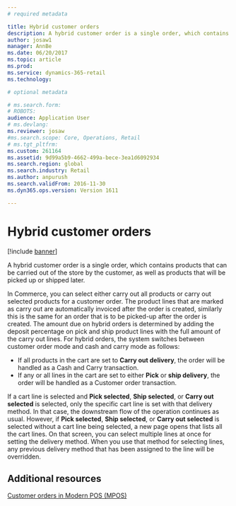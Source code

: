```yaml
---
# required metadata

title: Hybrid customer orders
description: A hybrid customer order is a single order, which contains products that can be carried out of the store by the customer, as well as products that will be picked up or shipped later.
author: josaw1
manager: AnnBe
ms.date: 06/20/2017
ms.topic: article
ms.prod: 
ms.service: dynamics-365-retail
ms.technology: 

# optional metadata

# ms.search.form: 
# ROBOTS: 
audience: Application User
# ms.devlang: 
ms.reviewer: josaw
#ms.search.scope: Core, Operations, Retail
# ms.tgt_pltfrm: 
ms.custom: 261164
ms.assetid: 9d99a5b9-4662-499a-bece-3ea1d6092934
ms.search.region: global
ms.search.industry: Retail
ms.author: anpurush
ms.search.validFrom: 2016-11-30
ms.dyn365.ops.version: Version 1611

---
```


# Hybrid customer orders

[!include [banner](includes/banner.md)]

A hybrid customer order is a single order, which contains products that can be carried out of the store by the customer, as well as products that will be picked up or shipped later.

In Commerce, you can select either carry out all products or carry out selected products for a customer order. The product lines that are marked as carry out are automatically invoiced after the order is created, similarly this is the same for an order that is to be picked-up after the order is created. The amount due on hybrid orders is determined by adding the deposit percentage on pick and ship product lines with the full amount of the carry out lines. For hybrid orders, the system switches between customer order mode and cash and carry mode as follows:

- If all products in the cart are set to **Carry out delivery**, the order will be handled as a Cash and Carry transaction.
- If any or all lines in the cart are set to either **Pick** or **ship delivery**, the order will be handled as a Customer order transaction.

If a cart line is selected and **Pick selected**, **Ship selected**, or **Carry out selected** is selected, only the specific cart line is set with that delivery method. In that case, the downstream flow of the operation continues as usual. However, if **Pick selected**, **Ship selected**, or **Carry out selected** is selected without a cart line being selected, a new page opens that lists all the cart lines. On that screen, you can select multiple lines at once for setting the delivery method. When you use that method for selecting lines, any previous delivery method that has been assigned to the line will be overridden.

## Additional resources

[Customer orders in Modern POS (MPOS)](customer-orders-overview.md)
